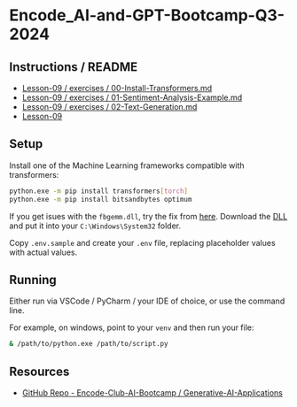 # Encode_AI-and-GPT-Bootcamp-Q3-2024


## Instructions / README
* [Lesson-09 / exercises / 00-Install-Transformers.md](https://github.com/Encode-Club-AI-Bootcamp/Generative-AI-Applications/blob/main/Lesson-09/exercises/00-Install-Transformers.md)
* [Lesson-09 / exercises / 01-Sentiment-Analysis-Example.md](https://github.com/Encode-Club-AI-Bootcamp/Generative-AI-Applications/blob/main/Lesson-09/exercises/01-Sentiment-Analysis-Example.md)
* [Lesson-09 / exercises / 02-Text-Generation.md](https://github.com/Encode-Club-AI-Bootcamp/Generative-AI-Applications/blob/main/Lesson-09/exercises/02-Text-Generation.md)
* [Lesson-09](https://github.com/Encode-Club-AI-Bootcamp/Generative-AI-Applications/tree/main/Lesson-09)

## Setup

Install one of the Machine Learning frameworks compatible with transformers:

```bash
python.exe -m pip install transformers[torch]
python.exe -m pip install bitsandbytes optimum
```

If you get isues with the `fbgemm.dll`, try the fix from [here](https://discuss.pytorch.org/t/failed-to-import-pytorch-fbgemm-dll-or-one-of-its-dependencies-is-missing/201969/13).
Download the [DLL](https://www.dllme.com/dll/files/libomp140_x86_64/00637fe34a6043031c9ae4c6cf0a891d/download) and put it into your `C:\Windows\System32` folder.

Copy `.env.sample` and create your `.env` file, replacing placeholder values with actual values.

## Running
Either run via VSCode / PyCharm / your IDE of choice, or use the command line.

For example, on windows, point to your `venv` and then run your file:

```bash
& /path/to/python.exe /path/to/script.py
```

## Resources
* [GitHub Repo - Encode-Club-AI-Bootcamp / Generative-AI-Applications](https://github.com/Encode-Club-AI-Bootcamp/Generative-AI-Applications)